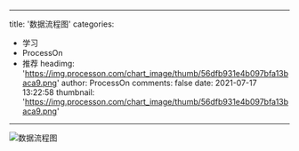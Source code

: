 
---
title: '数据流程图'
categories: 
 - 学习
 - ProcessOn
 - 推荐
headimg: 'https://img.processon.com/chart_image/thumb/56dfb931e4b097bfa13baca9.png'
author: ProcessOn
comments: false
date: 2021-07-17 13:22:58
thumbnail: 'https://img.processon.com/chart_image/thumb/56dfb931e4b097bfa13baca9.png'
---

<div>   
<img class="thumb" alt="数据流程图" src="https://img.processon.com/chart_image/thumb/56dfb931e4b097bfa13baca9.png" referrerpolicy="no-referrer">
<p></p>  
</div>
            
